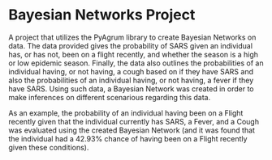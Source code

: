# Bayesian Networks Project
A project that utilizes the PyAgrum library to create Bayesian Networks on data. The data provided gives the probability of SARS given an individual has, or has not, been on a flight recently, and whether the season is a high or low epidemic season. Finally, the data also outlines the probabilities of an individual having, or not having, a cough based on if they have SARS and also the probabilities of an individual having, or not having, a fever if they have SARS. Using such data, a Bayesian Network was created in order to make inferences on different scenarious regarding this data.

As an example, the probability of an individual having been on a Flight recently given that the individual currently has SARS, a Fever, and a Cough was evaluated using the created Bayesian Network (and it was found that the individual had a 42.93% chance of having been on a Flight recently given these conditions).
